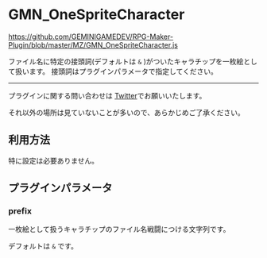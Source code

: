 # GMN_OneSpriteCharacter

https://github.com/GEMINIGAMEDEV/RPG-Maker-Plugin/blob/master/MZ/GMN_OneSpriteCharacter.js

ファイル名に特定の接頭詞(デフォルトは `&` )がついたキャラチップを一枚絵として扱います。
接頭詞はプラグインパラメータで指定してください。

---

プラグインに関する問い合わせは [Twitter](https://twitter.com/gemini_gamedev)でお願いいたします。

それ以外の場所は見ていないことが多いので、あらかじめご了承ください。

## 利用方法

特に設定は必要ありません。

## プラグインパラメータ

### prefix

一枚絵として扱うキャラチップのファイル名戦闘につける文字列です。

デフォルトは `&` です。 